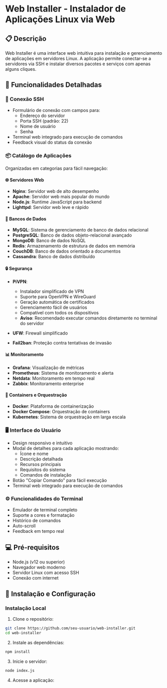 # Web Installer - Instalador de Aplicações Linux via Web

## 📋 Descrição
Web Installer é uma interface web intuitiva para instalação e gerenciamento de aplicações em servidores Linux. A aplicação permite conectar-se a servidores via SSH e instalar diversos pacotes e serviços com apenas alguns cliques.

## 🚀 Funcionalidades Detalhadas

### 🔌 Conexão SSH
- Formulário de conexão com campos para:
  - Endereço do servidor
  - Porta SSH (padrão: 22)
  - Nome de usuário
  - Senha
- Terminal web integrado para execução de comandos
- Feedback visual do status da conexão

### 📦 Catálogo de Aplicações
Organizadas em categorias para fácil navegação:

#### 🌐 Servidores Web
- **Nginx**: Servidor web de alto desempenho
- **Apache**: Servidor web mais popular do mundo
- **Node.js**: Runtime JavaScript para backend
- **Lighttpd**: Servidor web leve e rápido

#### 💾 Bancos de Dados
- **MySQL**: Sistema de gerenciamento de banco de dados relacional
- **PostgreSQL**: Banco de dados objeto-relacional avançado
- **MongoDB**: Banco de dados NoSQL
- **Redis**: Armazenamento de estrutura de dados em memória
- **CouchDB**: Banco de dados orientado a documentos
- **Cassandra**: Banco de dados distribuído

#### 🔒 Segurança
- **PiVPN**: 
  - Instalador simplificado de VPN
  - Suporte para OpenVPN e WireGuard
  - Geração automática de certificados
  - Gerenciamento fácil de usuários
  - Compatível com todos os dispositivos
  - **Aviso**: Recomendado executar comandos diretamente no terminal do servidor

- **UFW**: Firewall simplificado
- **Fail2ban**: Proteção contra tentativas de invasão

#### 📊 Monitoramento
- **Grafana**: Visualização de métricas
- **Prometheus**: Sistema de monitoramento e alerta
- **Netdata**: Monitoramento em tempo real
- **Zabbix**: Monitoramento enterprise

#### 🐳 Containers e Orquestração
- **Docker**: Plataforma de containerização
- **Docker Compose**: Orquestração de containers
- **Kubernetes**: Sistema de orquestração em larga escala

### 🖥️ Interface do Usuário
- Design responsivo e intuitivo
- Modal de detalhes para cada aplicação mostrando:
  - Ícone e nome
  - Descrição detalhada
  - Recursos principais
  - Requisitos do sistema
  - Comandos de instalação
- Botão "Copiar Comando" para fácil execução
- Terminal web integrado para execução de comandos

### ⚙️ Funcionalidades do Terminal
- Emulador de terminal completo
- Suporte a cores e formatação
- Histórico de comandos
- Auto-scroll
- Feedback em tempo real

## 💻 Pré-requisitos
- Node.js (v12 ou superior)
- Navegador web moderno
- Servidor Linux com acesso SSH
- Conexão com internet

## 🔧 Instalação e Configuração

### Instalação Local
1. Clone o repositório:
```bash
git clone https://github.com/seu-usuario/web-installer.git
cd web-installer
```

2. Instale as dependências:
```bash
npm install
```

3. Inicie o servidor:
```bash
node index.js
```

4. Acesse a aplicação: 